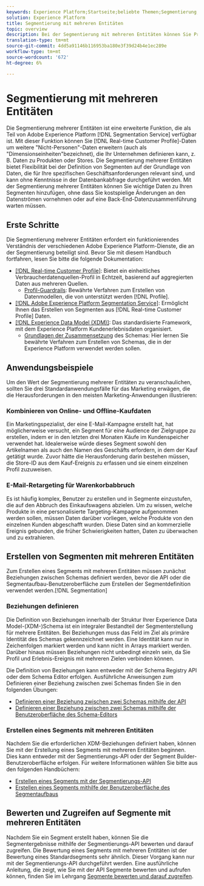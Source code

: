 ```yaml
---
keywords: Experience Platform;Startseite;beliebte Themen;Segmentierung;Segmentierung;Segmentdienst;Segmente;Multientity;Segmentierung mehrerer Entitäten;Segmente;
solution: Experience Platform
title: Segmentierung mit mehreren Entitäten
topic: overview
description: Bei der Segmentierung mit mehreren Entitäten können Sie Profildaten um zusätzliche Daten erweitern, die auf Produkten, Geschäften oder anderen nicht-profilbasierten Klassen beruhen. Sobald eine Verbindung besteht, stehen Daten aus zusätzlichen Klassen zur Verfügung, so als wären sie im Profilschema nativ vorhanden.
translation-type: tm+mt
source-git-commit: 4dd5a91146b116953ba180e3f39d24b4e1ec289e
workflow-type: tm+mt
source-wordcount: '672'
ht-degree: 6%

---
```



# Segmentierung mit mehreren Entitäten

Die Segmentierung mehrerer Entitäten ist eine erweiterte Funktion, die als Teil von Adobe Experience Platform [!DNL Segmentation Service] verfügbar ist. Mit dieser Funktion können Sie [!DNL Real-time Customer Profile]-Daten um weitere &quot;Nicht-Personen&quot;-Daten erweitern (auch als &quot;Dimensionseinheiten&quot;bezeichnet), die Ihr Unternehmen definieren kann, z. B. Daten zu Produkten oder Stores. Die Segmentierung mehrerer Entitäten bietet Flexibilität bei der Definition von Segmenten auf der Grundlage von Daten, die für Ihre spezifischen Geschäftsanforderungen relevant sind, und kann ohne Kenntnisse in der Datenbankabfrage durchgeführt werden. Mit der Segmentierung mehrerer Entitäten können Sie wichtige Daten zu Ihren Segmenten hinzufügen, ohne dass Sie kostspielige Änderungen an den Datenströmen vornehmen oder auf eine Back-End-Datenzusammenführung warten müssen.

## Erste Schritte

Die Segmentierung mehrerer Entitäten erfordert ein funktionierendes Verständnis der verschiedenen Adobe Experience Platform-Dienste, die an der Segmentierung beteiligt sind. Bevor Sie mit diesem Handbuch fortfahren, lesen Sie bitte die folgende Dokumentation:

* [[!DNL Real-time Customer Profile]](../profile/home.md): Bietet ein einheitliches Verbraucherdatenquellen-Profil in Echtzeit, basierend auf aggregierten Daten aus mehreren Quellen.
   * [Profil-Guardrails](../profile/guardrails.md): Bewährte Verfahren zum Erstellen von Datenmodellen, die von unterstützt werden  [!DNL Profile].
* [[!DNL Adobe Experience Platform Segmentation Service]](./home.md): Ermöglicht Ihnen das Erstellen von Segmenten aus  [!DNL Real-time Customer Profile] Daten.
* [[!DNL Experience Data Model (XDM)]](../xdm/home.md): Das standardisierte Framework, mit dem Experience Platform Kundenerlebnisdaten organisiert.
   * [Grundlagen der Zusammensetzung](../xdm/schema/composition.md#union) des Schemas: Hier lernen Sie bewährte Verfahren zum Erstellen von Schemas, die in der Experience Platform verwendet werden sollen.

## Anwendungsbeispiele

Um den Wert der Segmentierung mehrerer Entitäten zu veranschaulichen, sollten Sie drei Standardanwendungsfälle für das Marketing erwägen, die die Herausforderungen in den meisten Marketing-Anwendungen illustrieren:

### Kombinieren von Online- und Offline-Kaufdaten

Ein Marketingspezialist, der eine E-Mail-Kampagne erstellt hat, hat möglicherweise versucht, ein Segment für eine Audience der Zielgruppe zu erstellen, indem er in den letzten drei Monaten Käufe im Kundenspeicher verwendet hat. Idealerweise würde dieses Segment sowohl den Artikelnamen als auch den Namen des Geschäfts erfordern, in dem der Kauf getätigt wurde. Zuvor hätte die Herausforderung darin bestehen müssen, die Store-ID aus dem Kauf-Ereignis zu erfassen und sie einem einzelnen Profil zuzuweisen.

### E-Mail-Retargeting für Warenkorbabbruch

Es ist häufig komplex, Benutzer zu erstellen und in Segmente einzustufen, die auf den Abbruch des Einkaufswagens abzielen. Um zu wissen, welche Produkte in eine personalisierte Targeting-Kampagne aufgenommen werden sollen, müssen Daten darüber vorliegen, welche Produkte von den einzelnen Kunden abgeschafft wurden. Diese Daten sind an kommerzielle Ereignis gebunden, die früher Schwierigkeiten hatten, Daten zu überwachen und zu extrahieren.

## Erstellen von Segmenten mit mehreren Entitäten

Zum Erstellen eines Segments mit mehreren Entitäten müssen zunächst Beziehungen zwischen Schemas definiert werden, bevor die API oder die Segmentaufbau-Benutzeroberfläche zum Erstellen der Segmentdefinition verwendet werden.[!DNL Segmentation]

### Beziehungen definieren

Die Definition von Beziehungen innerhalb der Struktur Ihrer Experience Data Model-(XDM-)Schema ist ein integraler Bestandteil der Segmenterstellung für mehrere Entitäten. Bei Beziehungen muss das Feld im Ziel als primäre Identität des Schemas gekennzeichnet werden. Eine Identität kann nur in Zeichenfolgen markiert werden und kann nicht in Arrays markiert werden. Darüber hinaus müssen Beziehungen nicht unbedingt einzeln sein, da Sie Profil und Erlebnis-Ereignis mit mehreren Zielen verbinden können.

Die Definition von Beziehungen kann entweder mit der Schema Registry API oder dem Schema Editor erfolgen. Ausführliche Anweisungen zum Definieren einer Beziehung zwischen zwei Schemas finden Sie in den folgenden Übungen:

* [Definieren einer Beziehung zwischen zwei Schemas mithilfe der API](../xdm/tutorials/relationship-api.md)
* [Definieren einer Beziehung zwischen zwei Schemas mithilfe der Benutzeroberfläche des Schema-Editors](../xdm/tutorials/relationship-ui.md)

### Erstellen eines Segments mit mehreren Entitäten

Nachdem Sie die erforderlichen XDM-Beziehungen definiert haben, können Sie mit der Erstellung eines Segments mit mehreren Entitäten beginnen. Dies kann entweder mit der Segmentierungs-API oder der Segment Builder-Benutzeroberfläche erfolgen. Für weitere Informationen wählen Sie bitte aus den folgenden Handbüchern:

* [Erstellen eines Segments mit der Segmentierungs-API](./tutorials/create-a-segment.md)
* [Erstellen eines Segments mithilfe der Benutzeroberfläche des Segmentaufbaus](./ui/overview.md)

## Bewerten und Zugreifen auf Segmente mit mehreren Entitäten

Nachdem Sie ein Segment erstellt haben, können Sie die Segmentergebnisse mithilfe der Segmentierungs-API bewerten und darauf zugreifen. Die Bewertung eines Segments mit mehreren Entitäten ist der Bewertung eines Standardsegments sehr ähnlich. Dieser Vorgang kann nur mit der Segmentierungs-API durchgeführt werden. Eine ausführliche Anleitung, die zeigt, wie Sie mit der API Segmente bewerten und aufrufen können, finden Sie im Lehrgang [Segmente bewerten und darauf zugreifen](./tutorials/evaluate-a-segment.md).
